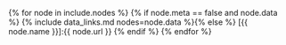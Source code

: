 {% for node in include.nodes %}
  {% if node.meta == false and node.data %}
    {% include data_links.md nodes=node.data %}{% else %}
    [{{ node.name }}]:{{ node.url }}
  {% endif %}
{% endfor %}